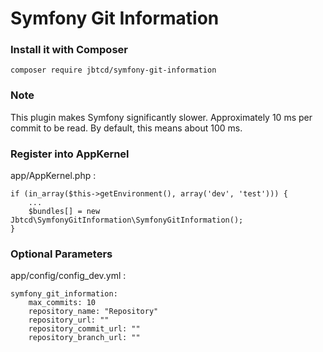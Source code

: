 Symfony Git Information
=========================

### Install it with Composer

    composer require jbtcd/symfony-git-information
    
### Note

This plugin makes Symfony significantly slower.
Approximately 10 ms per commit to be read. By default, this means about 100 ms.

### Register into AppKernel

app/AppKernel.php :

    if (in_array($this->getEnvironment(), array('dev', 'test'))) {
        ...
        $bundles[] = new Jbtcd\SymfonyGitInformation\SymfonyGitInformation();
    }
    
### Optional Parameters

app/config/config_dev.yml :

    symfony_git_information:
        max_commits: 10
        repository_name: "Repository"
        repository_url: ""
        repository_commit_url: ""
        repository_branch_url: ""